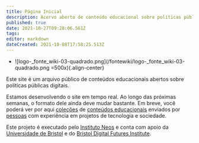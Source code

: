 ```yaml
---
title: Página Inicial
description: Acervo aberto de conteúdo educacional sobre políticas públicas de tecnologia e sociedade.
published: true
date: 2021-10-27T09:28:06.561Z
tags: 
editor: markdown
dateCreated: 2021-10-08T17:58:25.513Z
---
```


- ![logo-_fonte_wiki-03-quadrado.png](/fontewiki/logo-_fonte_wiki-03-quadrado.png =500x){.align-center}

Este site é um arquivo público de conteúdos educacionais abertos sobre políticas públicas digitais.

Estamos desenvolvendo o site em tempo real. Ao longo das próximas semanas, o formato dele ainda deve mudar bastante. Em breve, você poderá ver por aqui [coleções](/listas) de [conteúdos educacionais](/recursos) enviados por [pessoas](/pessoas) com experiência em projetos de tecnologia e sociedade.

Este projeto é executado pelo [Instituto Neos](https://coletivoneos.org/) e conta com apoio da [Universidade de Bristol](https://bristol.ac.uk/) e do [Bristol Digital Futures Institute](https://www.bristol.ac.uk/bristol-digital-futures-institute/).